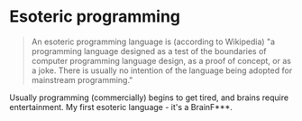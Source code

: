 Esoteric programming
====================

>An esoteric programming language is (according to Wikipedia) "a programming language designed as a test of the boundaries of computer programming language design, as a proof of concept, or as a joke. There is usually no intention of the language being adopted for mainstream programming."

Usually programming (commercially) begins to get tired, and brains require entertainment. My first esoteric language - it's a BrainF***.


